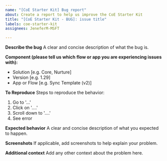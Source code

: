 ```yaml
---
name: "[CoE Starter Kit] Bug report"
about: Create a report to help us improve the CoE Starter Kit
title: "[CoE Starter Kit - BUG]: issue title"
labels: coe-starter-kit
assignees: JeneferM-MSFT

---
```


**Describe the bug**
A clear and concise description of what the bug is.

**Component (please tell us which flow or app you are experiencing issues with):**
 - Solution [e.g. Core, Nurture]
 - Version [e.g. 1.29]
 - App or Flow [e.g. Sync Template (v2)]

**To Reproduce**
Steps to reproduce the behavior:
1. Go to '...'
2. Click on '....'
3. Scroll down to '....'
4. See error

**Expected behavior**
A clear and concise description of what you expected to happen.

**Screenshots**
If applicable, add screenshots to help explain your problem.

**Additional context**
Add any other context about the problem here.
